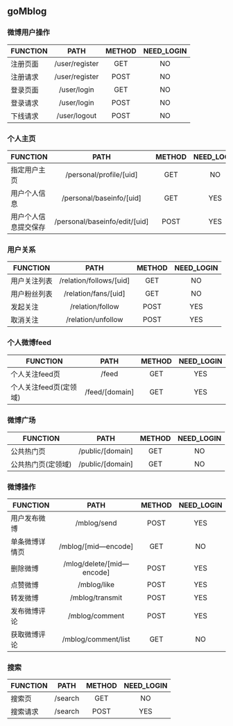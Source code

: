 ## goMblog
### 微博用户操作
FUNCTION|PATH|METHOD|NEED_LOGIN
---|:--:|:--:|:--:
注册页面|/user/register|GET|NO
注册请求|/user/register|POST|NO
登录页面|/user/login|GET|NO
登录请求|/user/login|POST|NO
下线请求|/user/logout|POST|NO

### 个人主页
FUNCTION|PATH|METHOD|NEED_LOGIN
---|:--:|:--:|:--:
指定用户主页|/personal/profile/[uid]|GET|NO
用户个人信息|/personal/baseinfo/[uid]|GET|YES 
用户个人信息提交保存|/personal/baseinfo/edit/[uid]|POST|YES

### 用户关系
FUNCTION|PATH|METHOD|NEED_LOGIN
---|:--:|:--:|:--:
用户关注列表|/relation/follows/[uid]|GET|NO
用户粉丝列表|/relation/fans/[uid]|GET|NO
发起关注|/relation/follow|POST|YES
取消关注|/relation/unfollow|POST|YES

### 个人微博feed
FUNCTION|PATH|METHOD|NEED_LOGIN
---|:--:|:--:|:--:
个人关注feed页|/feed|GET|YES
个人关注feed页(定领域)|/feed/[domain]|GET|YES

### 微博广场
FUNCTION|PATH|METHOD|NEED_LOGIN
---|:--:|:--:|:--:
公共热门页|/public/[domain]|GET|NO
公共热门页(定领域)|/public/[domain]|GET|NO

### 微博操作
FUNCTION|PATH|METHOD|NEED_LOGIN
---|:--:|:--:|:--:
用户发布微博|/mblog/send|POST|YES
单条微博详情页|/mblog/[mid—encode]|GET|NO
删除微博|/mlog/delete/[mid—encode]|POST|YES
点赞微博|/mblog/like|POST|YES
转发微博|/mblog/transmit|POST|YES
发布微博评论|/mblog/comment|POST|YES
获取微博评论|/mblog/comment/list|GET|NO

### 搜索
FUNCTION|PATH|METHOD|NEED_LOGIN
---|:--:|:--:|:--:
搜索页|/search|GET|NO
搜索请求|/search|POST|YES
